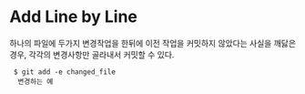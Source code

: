 # Add Line by Line

하나의 파일에 두가지 변경작업을 한뒤에 이전 작업을 커밋하지 않았다는 사실을 깨닳은 경우, 각각의 변경사항만 골라내서 커밋할 수 있다.

```
 $ git add -e changed_file
  변경하는 예
```
